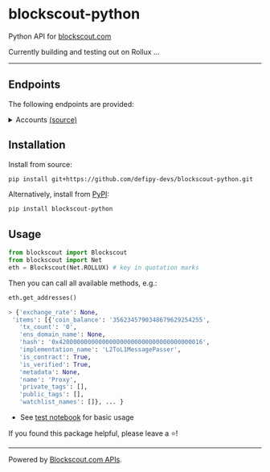 # blockscout-python

Python API for [blockscout.com](https://www.blockscout.com/) 

Currently building and testing out on Rollux ...

___

## Endpoints

The following endpoints are provided:

<details><summary>Accounts <a href="https://eth.blockscout.com/api-docs">(source)</a></summary>
<p>

* `get_addresses`

</details>

## Installation

Install from source:

``` bash
pip install git+https://github.com/defipy-devs/blockscout-python.git
```

Alternatively, install from [PyPI](https://pypi.org/project/etherscan-python/):

```bash
pip install blockscout-python
```

## Usage

``` python
from blockscout import Blockscout
from blockscout import Net
eth = Blockscout(Net.ROLLUX) # key in quotation marks
```
Then you can call all available methods, e.g.:

``` python
eth.get_addresses()

> {'exchange_rate': None,
 'items': [{'coin_balance': '3562345790348679629254255',
   'tx_count': '0',
   'ens_domain_name': None,
   'hash': '0x4200000000000000000000000000000000000016',
   'implementation_name': 'L2ToL1MessagePasser',
   'is_contract': True,
   'is_verified': True,
   'metadata': None,
   'name': 'Proxy',
   'private_tags': [],
   'public_tags': [],
   'watchlist_names': []}, ... }
```

* See [test notebook](https://github.com/defipy-devs/blockscout-python/blob/main/notebooks/tutorials/basic.ipynb) for basic usage

If you found this package helpful, please leave a :star:!

___

 Powered by [Blockscout.com APIs](https://eth.blockscout.com/api-docs).
